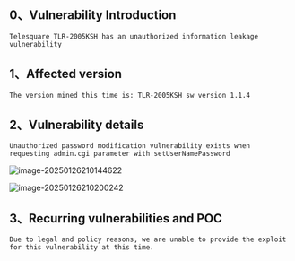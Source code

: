 ## 0、Vulnerability Introduction

```
Telesquare TLR-2005KSH has an unauthorized information leakage vulnerability
```

## 1、Affected version

```
The version mined this time is: TLR-2005KSH sw version 1.1.4
```

## 2、Vulnerability details

```
Unauthorized password modification vulnerability exists when requesting admin.cgi parameter with setUserNamePassword
```

![image-20250126210144622](D:\Desktop\Telesquare\9\image-20250126210144622.png)

![image-20250126210200242](D:\Desktop\Telesquare\9\image-20250126210200242.png)

## 3、Recurring vulnerabilities and POC

```
Due to legal and policy reasons, we are unable to provide the exploit for this vulnerability at this time.
```